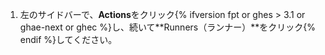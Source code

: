 1. 左のサイドバーで、**Actions**をクリック{% ifversion fpt or ghes > 3.1 or ghae-next or ghec %}し、続いて**Runners（ランナー）**をクリック{% endif %}してください。
